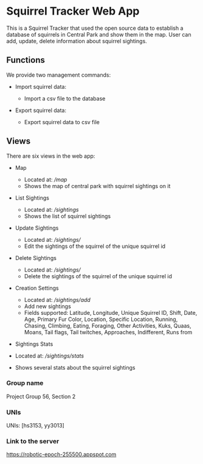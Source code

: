 # Squirrel Tracker Web App

This is a Squirrel Tracker that used the open source data to establish a database of squirrels in Central Park and show them in the map.
User can add, update, delete information about squirrel sightings. 

## Functions

We provide two management commands:

* Import squirrel data:
  * Import a csv file to the database

* Export squirrel data:
  * Export squirrel data to csv file

## Views

There are six views in the web app:

* Map
  * Located at: */map*
  * Shows the map of central park with squirrel sightings on it

* List Sightings
  * Located at: */sightings*
  * Shows the list of squirrel sightings

* Update Sightings
  * Located at: */sightings/<unique-squirrel-id>*
  * Edit the sightings of the squirrel of the unique squirrel id

* Delete Sightings
  * Located at: */sightings/<unique-squirrel-id>*
  * Delete the sightings of the squirrel of the unique squirrel id

* Creation Settings
  * Located at: */sightings/add*
  * Add new sightings 
  * Fields supported: Latitude, Longitude, Unique Squirrel ID, Shift, Date, Age, Primary Fur Color, 
Location, Specific Location, Running, Chasing, Climbing, Eating, Foraging, Other Activities, Kuks, 
Quaas, Moans, Tail flags, Tail twitches, Approaches, Indifferent, Runs from

*  Sightings Stats
  * Located at: */sightings/stats*
  * Shows several stats about the squirrel sightings

### Group name

Project Group 56, Section 2

### UNIs

UNIs: [hs3153, yy3013]

### Link to the server

https://robotic-epoch-255500.appspot.com



